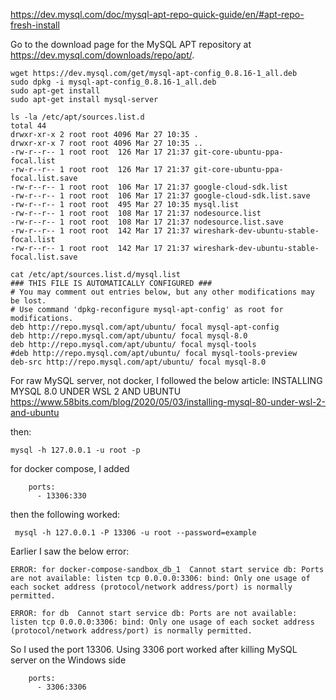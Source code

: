https://dev.mysql.com/doc/mysql-apt-repo-quick-guide/en/#apt-repo-fresh-install

Go to the download page for the MySQL APT repository at https://dev.mysql.com/downloads/repo/apt/.

```
wget https://dev.mysql.com/get/mysql-apt-config_0.8.16-1_all.deb
sudo dpkg -i mysql-apt-config_0.8.16-1_all.deb
sudo apt-get install
sudo apt-get install mysql-server
```

```
ls -la /etc/apt/sources.list.d
total 44
drwxr-xr-x 2 root root 4096 Mar 27 10:35 .
drwxr-xr-x 7 root root 4096 Mar 27 10:35 ..
-rw-r--r-- 1 root root  126 Mar 17 21:37 git-core-ubuntu-ppa-focal.list
-rw-r--r-- 1 root root  126 Mar 17 21:37 git-core-ubuntu-ppa-focal.list.save
-rw-r--r-- 1 root root  106 Mar 17 21:37 google-cloud-sdk.list
-rw-r--r-- 1 root root  106 Mar 17 21:37 google-cloud-sdk.list.save
-rw-r--r-- 1 root root  495 Mar 27 10:35 mysql.list
-rw-r--r-- 1 root root  108 Mar 17 21:37 nodesource.list
-rw-r--r-- 1 root root  108 Mar 17 21:37 nodesource.list.save
-rw-r--r-- 1 root root  142 Mar 17 21:37 wireshark-dev-ubuntu-stable-focal.list
-rw-r--r-- 1 root root  142 Mar 17 21:37 wireshark-dev-ubuntu-stable-focal.list.save

cat /etc/apt/sources.list.d/mysql.list 
### THIS FILE IS AUTOMATICALLY CONFIGURED ###
# You may comment out entries below, but any other modifications may be lost.
# Use command 'dpkg-reconfigure mysql-apt-config' as root for modifications.
deb http://repo.mysql.com/apt/ubuntu/ focal mysql-apt-config
deb http://repo.mysql.com/apt/ubuntu/ focal mysql-8.0
deb http://repo.mysql.com/apt/ubuntu/ focal mysql-tools
#deb http://repo.mysql.com/apt/ubuntu/ focal mysql-tools-preview
deb-src http://repo.mysql.com/apt/ubuntu/ focal mysql-8.0
```


For raw MySQL server, not docker, I followed the below article:
INSTALLING MYSQL 8.0 UNDER WSL 2 AND UBUNTU
https://www.58bits.com/blog/2020/05/03/installing-mysql-80-under-wsl-2-and-ubuntu

then: 

```
mysql -h 127.0.0.1 -u root -p 
```



for docker compose, I added 

```
    ports:
      - 13306:330
```

then the following worked:

```
 mysql -h 127.0.0.1 -P 13306 -u root --password=example 
```

Earlier I saw the below error:

```
ERROR: for docker-compose-sandbox_db_1  Cannot start service db: Ports are not available: listen tcp 0.0.0.0:3306: bind: Only one usage of each socket address (protocol/network address/port) is normally permitted.

ERROR: for db  Cannot start service db: Ports are not available: listen tcp 0.0.0.0:3306: bind: Only one usage of each socket address (protocol/network address/port) is normally permitted.
```

So I used the port 13306.
Using 3306 port worked after killing MySQL server on the Windows side

```
    ports:
      - 3306:3306
```





